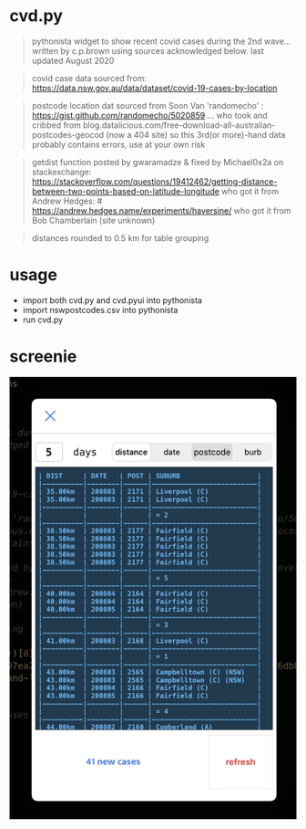 # cvd.py
> pythonista widget to show recent covid cases during the 2nd wave...
> written by c.p.brown using sources acknowledged below.
> last updated August 2020

> covid case data sourced from:
> https://data.nsw.gov.au/data/dataset/covid-19-cases-by-location

> postcode location dat sourced from Soon Van 'randomecho' : https://gist.github.com/randomecho/5020859
> ... who took and cribbed from blog.datalicious.com/free-download-all-australian-postcodes-geocod (now a 404 site)
> so this 3rd(or more)-hand data probably contains errors, use at your own risk

> getdist function posted by gwaramadze & fixed by Michael0x2a on stackexchange: https://stackoverflow.com/questions/19412462/getting-distance-between-two-points-based-on-latitude-longitude
> who got it from Andrew Hedges: # https://andrew.hedges.name/experiments/haversine/
> who got it from Bob Chamberlain (site unknown)

> distances rounded to 0.5 km for table grouping


# usage
- import both cvd.py and cvd.pyui into pythonista
- import nswpostcodes.csv into pythonista
- run cvd.py

# screenie
![](/cvd/cvd_screenie.jpg?raw=true)
